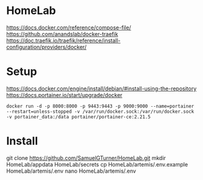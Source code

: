 # HomeLab

https://docs.docker.com/reference/compose-file/
https://github.com/anandslab/docker-traefik
https://doc.traefik.io/traefik/reference/install-configuration/providers/docker/


# Setup
https://docs.docker.com/engine/install/debian/#install-using-the-repository
https://docs.portainer.io/start/upgrade/docker

```docker run -d -p 8000:8000 -p 9443:9443 -p 9000:9000 --name=portainer --restart=unless-stopped -v /var/run/docker.sock:/var/run/docker.sock -v portainer_data:/data portainer/portainer-ce:2.21.5```


# Install

git clone https://github.com/SamuelGTurner/HomeLab.git
mkdir HomeLab/appdata HomeLab/secrets
cp HomeLab/artemis/.env.example HomeLab/artemis/.env
nano HomeLab/artemis/.env